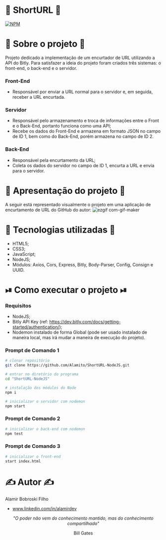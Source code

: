 # 🔗 ShortURL 🔗
[![NPM](https://img.shields.io/github/license/Alamito/ShortURL-NodeJS)](https://github.com/Alamito/ShortURL-NodeJS/blob/main/LICENCE)

# 📜 Sobre o projeto 📜

Projeto dedicado a implementação de um encurtador de URL utilizando a API do Bitly. Para satisfazer a ideia do projeto foram criados três sistemas: o front-end, o back-end e o servidor.

### Front-End
- Responsável por enviar a URL normal para o servidor e, em seguida, receber a URL encurtada.

### Servidor
- Responsável pelo armazenamento e troca de informações entre o Front e o Back-End, portanto funciona como uma API;
- Recebe os dados do Front-End e armazena em formato JSON no campo de ID 1, bem como do Back-End, porém armazena no campo de ID 2.

### Back-End
- Responsável pela encurtamento da URL;
- Coleta os dados do servidor no campo de ID 1, encurta a URL e envia para o servidor.

# 🎥 Apresentação do projeto 🎥

A seguir está representado visualmente o projeto em uma aplicação de encurtamento de URL do GitHub do autor:
![ezgif com-gif-maker](https://user-images.githubusercontent.com/102616676/203620053-9855e8d9-5401-4ee4-bc5c-a2b3dbc8926b.gif)

# 🧬 Tecnologias utilizadas 🧬

- HTML5;
- CSS3;
- JavaScript;
- NodeJS;
- Módulos: Axios, Cors, Express, Bitly, Body-Parser, Config, Consign e UUID.

# ⏯ Como executar o projeto ⏯

### Requisitos

- NodeJS;
- Bitly API Key (ref: https://dev.bitly.com/docs/getting-started/authentication/);
- Nodemon instalado de forma Global (pode ser usado instalado de maneira local, mas irá mudar a maneira de execução do projeto).

### Prompt de Comando 1
```bash
# clonar repositório
git clone https://github.com/Alamito/ShortURL-NodeJS.git

# entrar no diretório do programa
cd "ShortURL-NodeJS"

# instalação dos módulos do Node
npm i

# inicializar o servidor com nodemon
npm start
```

### Prompt de Comando 2
```bash
# inicializar o back-end com nodemon
npm test
```

### Prompt de Comando 3
```bash
# inicializar o front-end
start index.html
```

# ✍️ Autor ✍️
Alamir Bobroski Filho 
- www.linkedin.com/in/alamirdev

<p align = "center"><em>"O poder não vem do conhecimento mantido, mas do conhecimento compartilhado"</em></p> <p align = "center">Bill Gates</p>
